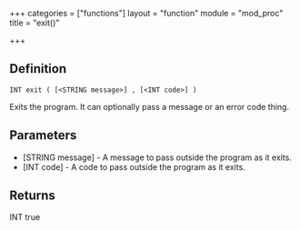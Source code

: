 +++
categories = ["functions"]
layout = "function"
module = "mod_proc"
title = "exit()"

+++

## Definition

    INT exit ( [<STRING message>] , [<INT code>] )

Exits the program. It can optionally pass a message or an error code thing.

## Parameters

- [STRING message]  - A message to pass outside the program as it exits.
- [INT code]  - A code to pass outside the program as it exits.

## Returns

INT true
